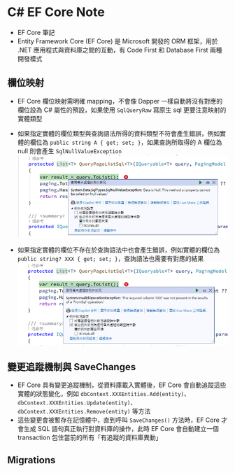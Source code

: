 ﻿# C# EF Core Note

- EF Core 筆記
- Entity Framework Core (EF Core) 是 Microsoft 開發的 ORM 框架，用於 .NET 應用程式與資料庫之間的互動，有 Code First 和 Database First 兩種開發模式

## 欄位映射

- EF Core 欄位映射需明確 mapping，不會像 Dapper 一樣自動將沒有對應的欄位設為 C# 屬性的預設，如果使用 `SqlQueryRaw` 寫原生 sql 更要注意映射的實體類型

- 如果指定實體的欄位類型與查詢語法所得的資料類型不符會產生錯誤，例如實體的欄位為 `public string A { get; set; }`，如果查詢所取得的 A 欄位為 null 則會產生 `SqlNullValueException`
![](01.png)

- 如果指定實體的欄位不存在於查詢語法中也會產生錯誤，例如實體的欄位為 `public string? XXX { get; set; }`，查詢語法也需要有對應的結果
![](02.png)

## 變更追蹤機制與 SaveChanges

- EF Core 具有變更追蹤機制，從資料庫載入實體後，EF Core 會自動追蹤這些實體的狀態變化，例如 `dbContext.XXXEntities.Add(entity)`、`dbContext.XXXEntities.Update(entity)`、`dbContext.XXXEntities.Remove(entity)` 等方法
- 這些變更會被暫存在記憶體中，直到呼叫 `SaveChanges()` 方法時，EF Core 才會生成 SQL 語句真正執行對資料庫的操作，此時 EF Core 會自動建立一個 transaction 包住當前的所有「有追蹤的資料庫異動」

## Migrations
